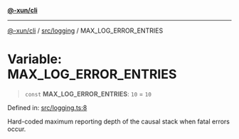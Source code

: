 [**@-xun/cli**](../../../README.md)

***

[@-xun/cli](../../../README.md) / [src/logging](../README.md) / MAX\_LOG\_ERROR\_ENTRIES

# Variable: MAX\_LOG\_ERROR\_ENTRIES

> `const` **MAX\_LOG\_ERROR\_ENTRIES**: `10` = `10`

Defined in: [src/logging.ts:8](https://github.com/Xunnamius/cli-utils/blob/c7a284e51ef5349c2f43c26fe07feb15a870a5a3/src/logging.ts#L8)

Hard-coded maximum reporting depth of the causal stack when fatal errors
occur.
